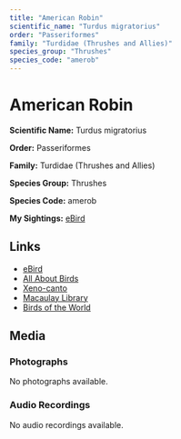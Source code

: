 ```yaml
---
title: "American Robin"
scientific_name: "Turdus migratorius"
order: "Passeriformes"
family: "Turdidae (Thrushes and Allies)"
species_group: "Thrushes"
species_code: "amerob"
---
```


# American Robin

**Scientific Name:** Turdus migratorius

**Order:** Passeriformes

**Family:** Turdidae (Thrushes and Allies)

**Species Group:** Thrushes

**Species Code:** amerob

**My Sightings:** [eBird](https://ebird.org/lifelist?r=world&time=life&spp=amerob)

## Links
* [eBird](https://ebird.org/species/amerob) 
* [All About Birds](https://www.allaboutbirds.org/guide/amerob) 
* [Xeno-canto](https://www.xeno-canto.org/species/amerob) 
* [Macaulay Library](https://search.macaulaylibrary.org/catalog?taxonCode=amerob&sort=rating_rank_desc)
* [Birds of the World](https://birdsoftheworld.org/bow/species/amerob)

## Media
### Photographs
No photographs available.

### Audio Recordings
No audio recordings available.
